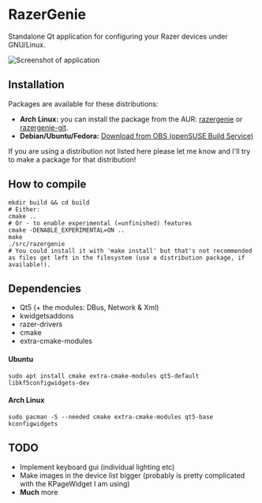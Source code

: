 # RazerGenie

Standalone Qt application for configuring your Razer devices under GNU/Linux.

![Screenshot of application](https://z3ntu.github.io/RazerGenie/screenshots/mainwindow.png)

## Installation
Packages are available for these distributions:
* **Arch Linux:** you can install the package from the AUR: [razergenie](https://aur.archlinux.org/packages/razergenie/) or [razergenie-git](https://aur.archlinux.org/packages/razergenie-git/).
* **Debian/Ubuntu/Fedora:** [Download from OBS (openSUSE Build Service)](https://software.opensuse.org//download.html?project=hardware%3Arazer&package=razergenie)

If you are using a distribution not listed here please let me know and I'll try to make a package for that distribution!

## How to compile
```
mkdir build && cd build
# Either:
cmake ..
# Or - to enable experimental (=unfinished) features
cmake -DENABLE_EXPERIMENTAL=ON ..
make
./src/razergenie
# You could install it with 'make install' but that's not recommended as files get left in the filesystem (use a distribution package, if available!).
```

## Dependencies
* Qt5 (+ the modules: DBus, Network & Xml)
* kwidgetsaddons
* razer-drivers
* cmake
* extra-cmake-modules

#### Ubuntu
```
sudo apt install cmake extra-cmake-modules qt5-default libkf5configwidgets-dev
```

#### Arch Linux
```
sudo pacman -S --needed cmake extra-cmake-modules qt5-base kconfigwidgets
```

## TODO
* Implement keyboard gui (individual lighting etc)
* Make images in the device list bigger (probably is pretty complicated with the KPageWidget I am using)
* **Much** more
